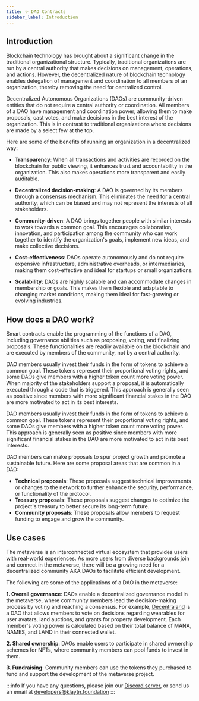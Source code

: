 ```yaml
---
title: ✨ DAO Contracts
sidebar_label: Introduction
---
```


## Introduction <a id="DAO Introduction"></a>
Blockchain technology has brought about a significant change in the traditional organizational structure. Typically, traditional organizations are run by a central authority that makes decisions on management, operations, and actions. However, the decentralized nature of blockchain technology enables delegation of management and coordination to all members of an organization, thereby removing the need for centralized control. 

Decentralized Autonomous Organizations (DAOs) are community-driven entities that do not require a central authority or coordination. All members of a DAO have management and coordination power, allowing them to make proposals, cast votes, and make decisions in the best interest of the organization. This is in contrast to traditional organizations where decisions are made by a select few at the top. 

Here are some of the benefits of running an organization in a decentralized way: 

* **Transparency**: When all transactions and activities are recorded on the blockchain for public viewing, it enhances trust and accountability in the organization. This also makes operations more transparent and easily auditable. 

* **Decentralized decision-making**: A DAO is governed by its members through a consensus mechanism. This eliminates the need for a central authority, which can be biased and may not represent the interests of all stakeholders. 

* **Community-driven**: A DAO brings together people with similar interests to work towards a common goal. This encourages collaboration, innovation, and participation among the community who can work together to identify the organization's goals, implement new ideas, and make collective decisions. 

* **Cost-effectiveness**: DAOs operate autonomously and do not require expensive infrastructure, administrative overheads, or intermediaries, making them cost-effective and ideal for startups or small organizations. 

* **Scalability**: DAOs are highly scalable and can accommodate changes in membership or goals. This makes them flexible and adaptable to changing market conditions, making them ideal for fast-growing or evolving industries.  

## How does a DAO work? <a id="How do DAO’s work"></a>

Smart contracts enable the programming of the functions of a DAO, including governance abilities such as proposing, voting, and finalizing proposals. These functionalities are readily available on the blockchain and are executed by members of the community, not by a central authority. 
 
DAO members usually invest their funds in the form of tokens to achieve a common goal. These tokens represent their proportional voting rights, and some DAOs give members with a higher token count more voting power. When majority of the stakeholders support a proposal, it is automatically executed through a code that is triggered. This approach is generally seen as positive since members with more significant financial stakes in the DAO are more motivated to act in its best interests.  

DAO members usually invest their funds in the form of tokens to achieve a common goal. These tokens represent their proportional voting rights, and some DAOs give members with a higher token count more voting power. This approach is generally seen as positive since members with more significant financial stakes in the DAO are more motivated to act in its best interests. 

DAO members can make proposals to spur project growth and promote a sustainable future. Here are some proposal areas that are common in a DAO: 

* **Technical proposals**: These proposals suggest technical improvements or changes to the network to further enhance the security, performance, or functionality of the protocol.
* **Treasury proposals**: These proposals suggest changes to optimize the project's treasury to better secure its long-term future.
* **Community proposals**: These proposals allow members to request funding to engage and grow the community. 


## Use cases <a id="DAO Usecase"></a>
The metaverse is an interconnected virtual ecosystem that provides users with real-world experiences. As more users from diverse backgrounds join and connect in the metaverse, there will be a growing need for a decentralized community AKA DAOs to facilitate efficient development. 

The following are some of the applications of a DAO in the metaverse: 

**1. Overall governance**: DAOs enable a decentralized governance model in the metaverse, where community members lead the decision-making process by voting and reaching a consensus. For example, [Decentraland](https://docs.decentraland.org/player/general/dao/dao-userguide/) is a DAO that allows members to vote on decisions regarding wearables for user avatars, land auctions, and grants for property development. Each member's voting power is calculated based on their total balance of MANA, NAMES, and LAND in their connected wallet. 

**2. Shared ownership**: DAOs enable users to participate in shared ownership schemes for NFTs, where community members can pool funds to invest in them. 

**3. Fundraising**: Community members can use the tokens they purchased to fund and support the development of the metaverse project.



:::info
If you have any questions, please join our [Discord server](https://discord.io/KlaytnOfficial), or send us an email at developers@klaytn.foundation
:::


